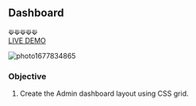 ## Dashboard

⟱⟱⟱⟱⟱
<br />
[LIVE DEMO](https://acdeguia.github.io/dashboard/)

![photo1677834865](https://user-images.githubusercontent.com/67185278/222680509-e60ae451-3f79-4923-b39f-a35bf9b4894f.jpeg)


### Objective
1. Create the Admin dashboard layout using CSS grid.

